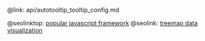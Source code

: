 @link: api/autotooltip_tooltip_config.md

@seolinktop: [popular javascript framework](https://webix.com)
@seolink: [treemap data visualization](https://webix.com/widget/treemap/)